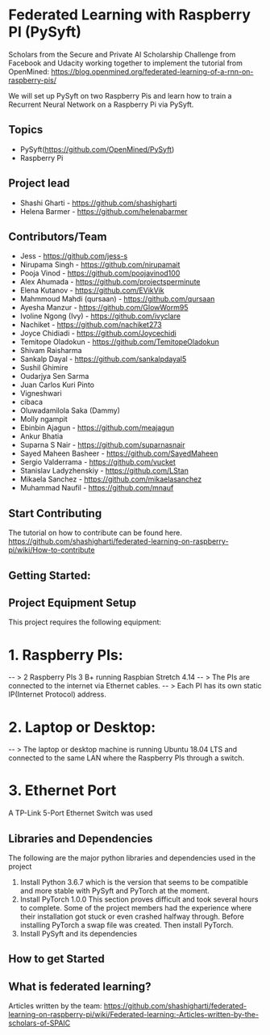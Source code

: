 # Federated Learning with Raspberry PI (PySyft)
Scholars from the Secure and Private AI Scholarship Challenge from Facebook and Udacity working together to implement the tutorial from OpenMined: https://blog.openmined.org/federated-learning-of-a-rnn-on-raspberry-pis/

We will set up PySyft on two Raspberry Pis and learn how to train a Recurrent Neural Network on a Raspberry Pi via PySyft.

## Topics
   - PySyft(https://github.com/OpenMined/PySyft)
   - Raspberry Pi

## Project lead
- Shashi Gharti - https://github.com/shashigharti
- Helena Barmer - https://github.com/helenabarmer

## Contributors/Team
- Jess - https://github.com/jess-s
- Nirupama Singh - https://github.com/nirupamait
- Pooja Vinod - https://github.com/poojavinod100
- Alex Ahumada - https://github.com/projectsperminute
- Elena Kutanov - https://github.com/EVikVik
- Mahmmoud Mahdi (qursaan) - https://github.com/qursaan
- Ayesha Manzur - https://github.com/GlowWorm95
- Ivoline Ngong (Ivy) - https://github.com/ivyclare
- Nachiket - https://github.com/nachiket273
- Joyce Chidiadi - https://github.com/Joycechidi
- Temitope Oladokun - https://github.com/TemitopeOladokun
- Shivam Raisharma
- Sankalp Dayal - https://github.com/sankalpdayal5
- Sushil Ghimire
- Oudarjya Sen Sarma
- Juan Carlos Kuri Pinto
- Vigneshwari
- cibaca
- Oluwadamilola Saka (Dammy)
- Molly ngampit
- Ebinbin Ajagun - https://github.com/meajagun
- Ankur Bhatia
- Suparna S Nair - https://github.com/suparnasnair
- Sayed Maheen Basheer - https://github.com/SayedMaheen
- Sergio Valderrama - https://github.com/vucket
- Stanislav Ladyzhenskiy - https://github.com/LStan
- Mikaela Sanchez - https://github.com/mikaelasanchez
- Muhammad Naufil - https://github.com/mnauf

## Start Contributing
The tutorial on how to contribute can be found here. https://github.com/shashigharti/federated-learning-on-raspberry-pi/wiki/How-to-contribute

## Getting Started:
## Project Equipment Setup
This project requires the following equipment:
# 1. Raspberry PIs:
-- > 2 Raspberry PIs 3 B+ running Raspbian Stretch 4.14
-- > The PIs are connected to the internet via Ethernet cables.
-- > Each PI has its own static IP(Internet Protocol) address.

# 2. Laptop or Desktop:
-- > The laptop or desktop machine is running Ubuntu 18.04 LTS and connected to the same LAN where the Raspberry PIs through a switch.

# 3. Ethernet Port
A TP-Link 5-Port Ethernet Switch was used

## Libraries and Dependencies
The following are the major python libraries and dependencies used in the project
1. Install Python 3.6.7 which is the version that seems to be compatible and more stable with PySyft and PyTorch at the moment.
2. Install PyTorch 1.0.0
This section proves difficult and took several hours to complete. Some of the project members had the experience where their installation got stuck or even crashed halfway through. Before installing PyTorch a swap file was created. Then install PyTorch.
3. Install PySyft and its dependencies
## How to get Started

## What is federated learning?
Articles written by the team: https://github.com/shashigharti/federated-learning-on-raspberry-pi/wiki/Federated-learning:-Articles-written-by-the-scholars-of-SPAIC


